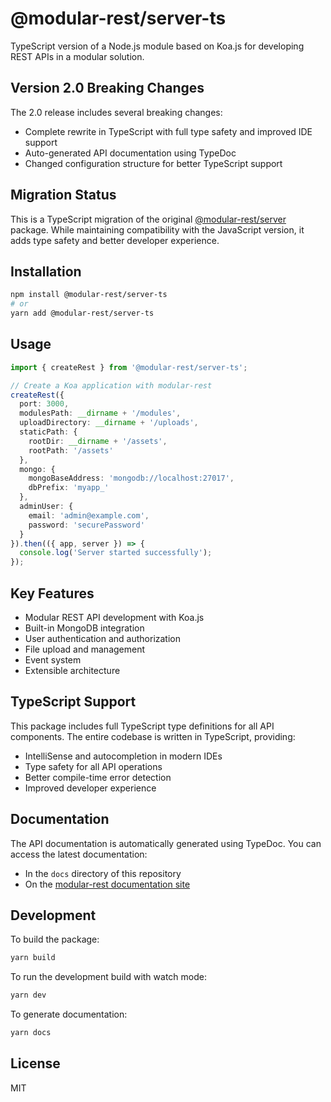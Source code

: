 # @modular-rest/server-ts

TypeScript version of a Node.js module based on Koa.js for developing REST APIs in a modular solution.

## Version 2.0 Breaking Changes

The 2.0 release includes several breaking changes:

- Complete rewrite in TypeScript with full type safety and improved IDE support
- Auto-generated API documentation using TypeDoc
- Changed configuration structure for better TypeScript support

## Migration Status

This is a TypeScript migration of the original [@modular-rest/server](https://github.com/modular-rest/modular-rest) package. While maintaining compatibility with the JavaScript version, it adds type safety and better developer experience.

## Installation

```bash
npm install @modular-rest/server-ts
# or
yarn add @modular-rest/server-ts
```

## Usage

```typescript
import { createRest } from '@modular-rest/server-ts';

// Create a Koa application with modular-rest
createRest({
  port: 3000,
  modulesPath: __dirname + '/modules',
  uploadDirectory: __dirname + '/uploads',
  staticPath: {
    rootDir: __dirname + '/assets',
    rootPath: '/assets'
  },
  mongo: {
    mongoBaseAddress: 'mongodb://localhost:27017',
    dbPrefix: 'myapp_'
  },
  adminUser: {
    email: 'admin@example.com',
    password: 'securePassword'
  }
}).then(({ app, server }) => {
  console.log('Server started successfully');
});
```

## Key Features

- Modular REST API development with Koa.js
- Built-in MongoDB integration
- User authentication and authorization
- File upload and management
- Event system
- Extensible architecture

## TypeScript Support

This package includes full TypeScript type definitions for all API components. The entire codebase is written in TypeScript, providing:

- IntelliSense and autocompletion in modern IDEs
- Type safety for all API operations
- Better compile-time error detection
- Improved developer experience

## Documentation

The API documentation is automatically generated using TypeDoc. You can access the latest documentation:

- In the `docs` directory of this repository
- On the [modular-rest documentation site](https://modular-rest.github.io/docs)

## Development

To build the package:

```bash
yarn build
```

To run the development build with watch mode:

```bash
yarn dev
```

To generate documentation:

```bash
yarn docs
```

## License

MIT